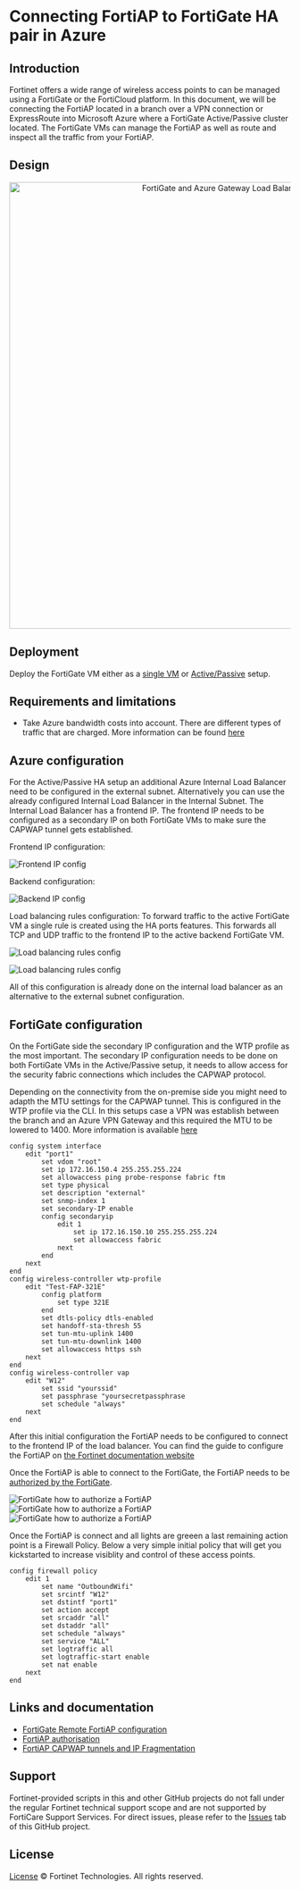 # Connecting FortiAP to FortiGate HA pair in Azure

## Introduction

Fortinet offers a wide range of wireless access points to can be managed using a FortiGate or the FortiCloud platform. In this document, we will be connecting the FortiAP located in a branch over a VPN connection or ExpressRoute into Microsoft Azure where a FortiGate Active/Passive cluster located. The FortiGate VMs can manage the FortiAP as well as route and inspect all the traffic from your FortiAP. 

## Design

<p align="center">
  <img width="800px" src="images/design.png" alt="FortiGate and Azure Gateway Load Balancer design">
</p>

## Deployment

Deploy the FortiGate VM either as a [single VM](../A-Single-VM/) or [Active/Passive](../Active-Passive-ELB-ILB/) setup.

## Requirements and limitations

- Take Azure bandwidth costs into account. There are different types of traffic that are charged. More information can be found [here](https://azure.microsoft.com/en-us/pricing/details/bandwidth/)

## Azure configuration

For the Active/Passive HA setup an additional Azure Internal Load Balancer need to be configured in the external subnet. Alternatively you can use the already configured Internal Load Balancer in the Internal Subnet. The Internal Load Balancer has a frontend IP. The frontend IP needs to be configured as a secondary IP on both FortiGate VMs to make sure the CAPWAP tunnel gets established. 

Frontend IP configuration:

![Frontend IP config](images/lb-frontend.png)

Backend configuration:

![Backend IP config](images/lb-backend.png)

Load balancing rules configuration: To forward traffic to the active FortiGate VM a single rule is created using the HA ports features. This forwards all TCP and UDP traffic to the frontend IP to the active backend FortiGate VM.

![Load balancing rules config](images/lb-rules.png)

![Load balancing rules config](images/lb-rules2.png)

All of this configuration is already done on the internal load balancer as an alternative to the external subnet configuration.

## FortiGate configuration

On the FortiGate side the secondary IP configuration and the WTP profile as the most important. The secondary IP configuration needs to be done on both FortiGate VMs in the Active/Passive setup, it needs to allow access for the security fabric connections which includes the CAPWAP protocol.

Depending on the connectivity from the on-premise side you might need to adapth the MTU settings for the CAPWAP tunnel. This is configured in the WTP profile via the CLI. In this setups case a VPN was establish between the branch and an Azure VPN Gateway and this required the MTU to be lowered to 1400. More information is available [here](https://docs.fortinet.com/document/fortiap/7.2.1/fortiwifi-and-fortiap-configuration-guide/873995/ip-fragmentation-of-packets-in-capwap-tunnels)

```
config system interface
    edit "port1"
        set vdom "root"
        set ip 172.16.150.4 255.255.255.224
        set allowaccess ping probe-response fabric ftm
        set type physical
        set description "external"
        set snmp-index 1
        set secondary-IP enable
        config secondaryip
            edit 1
                set ip 172.16.150.10 255.255.255.224
                set allowaccess fabric
            next
        end
    next
end
config wireless-controller wtp-profile
    edit "Test-FAP-321E"
        config platform
            set type 321E
        end
        set dtls-policy dtls-enabled
        set handoff-sta-thresh 55
        set tun-mtu-uplink 1400
        set tun-mtu-downlink 1400
        set allowaccess https ssh
    next
end
config wireless-controller vap
    edit "W12"
        set ssid "yourssid"
        set passphrase "yoursecretpassphrase
        set schedule "always"
    next
end
```

After this initial configuration the FortiAP needs to be configured to connect to the frontend IP of the load balancer. You can find the guide to configure the FortiAP on [the Fortinet documentation website](https://docs.fortinet.com/document/fortiap/7.2.1/fortiwifi-and-fortiap-configuration-guide/238787/remote-wlan-fortiaps)

Once the FortiAP is able to connect to the FortiGate, the FortiAP needs to be [authorized by the FortiGate](https://docs.fortinet.com/document/fortiap/7.2.1/fortiwifi-and-fortiap-configuration-guide/827468/discovery-and-authorization-of-aps). 

![FortiGate how to authorize a FortiAP](images/lb-authorize1.png)
![FortiGate how to authorize a FortiAP](images/lb-authorize2.png)
![FortiGate how to authorize a FortiAP](images/lb-authorize3.png)

Once the FortiAP is connect and all lights are greeen a last remaining action point is a Firewall Policy. Below a very simple initial policy that will get you kickstarted to increase visiblity and control of these access points.

```
config firewall policy
    edit 1
        set name "OutboundWifi"
        set srcintf "W12"
        set dstintf "port1"
        set action accept
        set srcaddr "all"
        set dstaddr "all"
        set schedule "always"
        set service "ALL"
        set logtraffic all
        set logtraffic-start enable
        set nat enable
    next
end
```

## Links and documentation

- [FortiGate Remote FortiAP configuration](https://docs.fortinet.com/document/fortiap/7.2.1/fortiwifi-and-fortiap-configuration-guide/238787/remote-wlan-fortiaps)
- [FortiAP authorisation](https://docs.fortinet.com/document/fortiap/7.2.1/fortiwifi-and-fortiap-configuration-guide/827468/discovery-and-authorization-of-aps)
- [FortiAP CAPWAP tunnels and IP Fragmentation](https://docs.fortinet.com/document/fortiap/7.2.1/fortiwifi-and-fortiap-configuration-guide/873995/ip-fragmentation-of-packets-in-capwap-tunnels)

## Support

Fortinet-provided scripts in this and other GitHub projects do not fall under the regular Fortinet technical support scope and are not supported by FortiCare Support Services.
For direct issues, please refer to the [Issues](https://github.com/40net-cloud/fortinet-azure-solutions/issues) tab of this GitHub project.

## License

[License](/../../blob/main/LICENSE) © Fortinet Technologies. All rights reserved.
